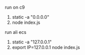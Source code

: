 run on c9
1) static -a "0.0.0.0"
2) node index.js

run ali ecs
1) static -a "127.0.0.1"
2) export IP=127.0.0.1
   node index.js